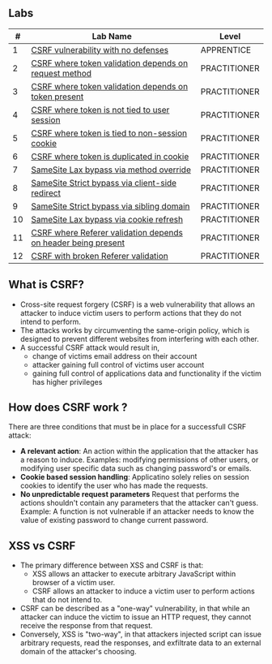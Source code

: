 

## Labs

| #  | Lab Name                                                                 | Level        |
|----|--------------------------------------------------------------------------|--------------|
| 1  | [CSRF vulnerability with no defenses](CSRF%20vulnerability%20with%20no%20defenses.md)                   | APPRENTICE   |
| 2  | [CSRF where token validation depends on request method](CSRF%20where%20token%20validation%20depends%20on%20request%20method.md)    | PRACTITIONER |
| 3  | [CSRF where token validation depends on token present](CSRF%20where%20token%20validation%20depends%20on%20token%20being%20present.md)    | PRACTITIONER |
| 4  | [CSRF where token is not tied to user session](CSRF%20where%20token%20is%20not%20tied%20to%20user%20session.md)            | PRACTITIONER |
| 5  | [CSRF where token is tied to non-session cookie](CSRF%20where%20token%20is%20tied%20to%20non-session%20cookie.md)        | PRACTITIONER |
| 6  | [CSRF where token is duplicated in cookie](CSRF%20where%20token%20is%20duplicated%20in%20cookie.md)                | PRACTITIONER |
| 7  | [SameSite Lax bypass via method override](SameSite%20Lax%20bypass%20via%20method%20override.md)           | PRACTITIONER |
| 8  | [SameSite Strict bypass via client-side redirect](SameSite%20Strict%20bypass%20via%20client-side%20redirect.md)       | PRACTITIONER |
| 9  | [SameSite Strict bypass via sibling domain](SameSite%20Strict%20bypass%20via%20sibling%20domain.md)             | PRACTITIONER |
| 10 | [SameSite Lax bypass via cookie refresh](SameSite%20Lax%20bypass%20via%20cookie%20refresh.md)               | PRACTITIONER |
| 11 | [CSRF where Referer validation depends on header being present](CSRF%20where%20Referer%20validation%20depends%20on%20header%20being%20present.md) | PRACTITIONER |
| 12 | [CSRF with broken Referer validation](CSRF%20with%20broken%20Referer%20validation.md)                      | PRACTITIONER |

## What is CSRF?

- Cross-site request forgery (CSRF) is a web vulnerability that allows an attacker to induce victim users to perform actions that they do not intend to perform. 
- The attacks works by circumventing the same-origin policy, which is designed to prevent different websites from interfering with each other. 
- A successful CSRF attack would result in,
	- change of victims email address on their account
	- attacker gaining full control of victims user account
	- gaining full control of applications data and functionality if the victim has higher privileges

## How does CSRF work ?

There are three conditions that must be in place for a successfull CSRF attack:
- **A relevant action**: An action within the application that the attacker has a reason to induce. Examples: modifying permissions of other users, or modifying user specific data such as changing password's or emails. 
- **Cookie based session handling**: Applicatino solely relies on session cookies to identify the user who has made the requests. 
- **No unpredictable request parameters** Request that performs the actions shouldn't contain any parameters that the attacker can't guess. Example: A function is not vulnerable if an attacker needs to know the value of existing password to change current password. 

## XSS vs CSRF

- The primary difference between XSS and CSRF is that:
	- XSS allows an attacker to execute arbitrary JavaScript within browser of a victim user.
	- CSRF allows an attacker to induce a victim user to perform actions that do not intend to. 
- CSRF can be described as a "one-way" vulnerability, in that while an attacker can induce the victim to issue an HTTP request, they cannot receive the response from that request. 
- Conversely, XSS is "two-way", in that attackers injected script can issue arbitrary requests, read the responses, and exfiltrate data to an external domain of the attacker's choosing. 